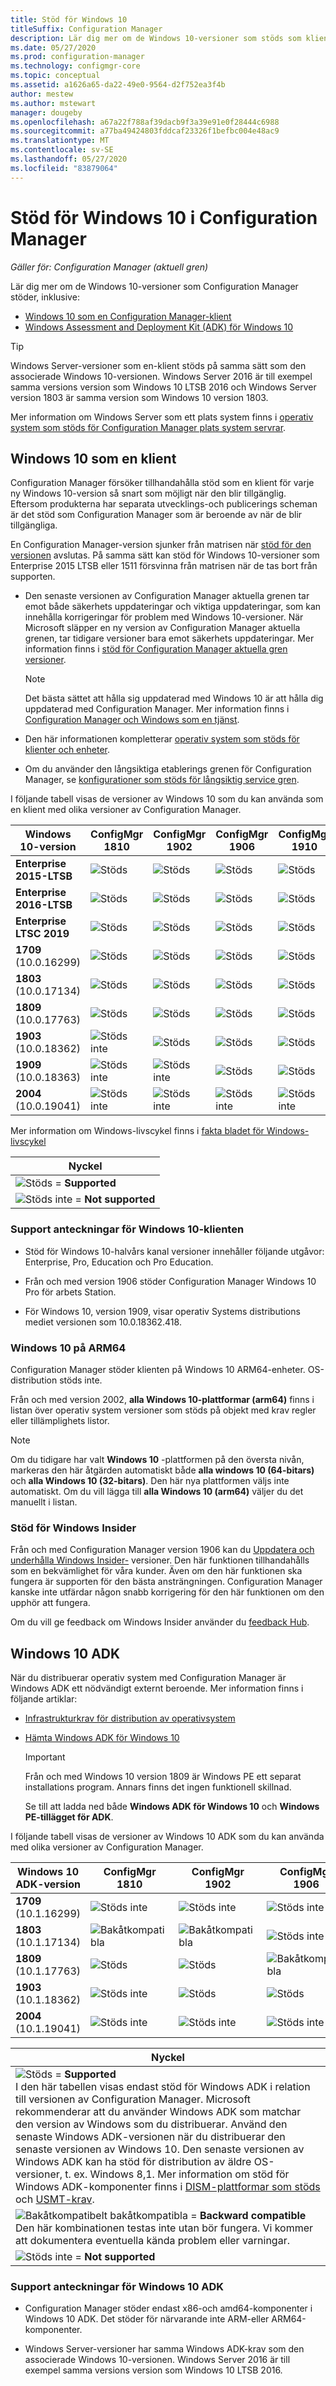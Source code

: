 ```yaml
---
title: Stöd för Windows 10
titleSuffix: Configuration Manager
description: Lär dig mer om de Windows 10-versioner som stöds som klienter eller för OSD med Configuration Manager
ms.date: 05/27/2020
ms.prod: configuration-manager
ms.technology: configmgr-core
ms.topic: conceptual
ms.assetid: a1626a65-da22-49e0-9564-d2f752ea3f4b
author: mestew
ms.author: mstewart
manager: dougeby
ms.openlocfilehash: a67a22f788af39dacb9f3a39e91e0f28444c6988
ms.sourcegitcommit: a77ba49424803fddcaf23326f1befbc004e48ac9
ms.translationtype: MT
ms.contentlocale: sv-SE
ms.lasthandoff: 05/27/2020
ms.locfileid: "83879064"
---
```

# <a name="support-for-windows-10-in-configuration-manager"></a>Stöd för Windows 10 i Configuration Manager  

*Gäller för: Configuration Manager (aktuell gren)*

Lär dig mer om de Windows 10-versioner som Configuration Manager stöder, inklusive:

- [Windows 10 som en Configuration Manager-klient](#windows-10-as-a-client)
- [Windows Assessment and Deployment Kit (ADK) för Windows 10](#windows-10-adk)

> [!Tip]
> Windows Server-versioner som en-klient stöds på samma sätt som den associerade Windows 10-versionen. Windows Server 2016 är till exempel samma versions version som Windows 10 LTSB 2016 och Windows Server version 1803 är samma version som Windows 10 version 1803.
>
> Mer information om Windows Server som ett plats system finns i [operativ system som stöds för Configuration Manager plats system servrar](supported-operating-systems-for-site-system-servers.md#bkmk_core).

## <a name="windows-10-as-a-client"></a>Windows 10 som en klient

Configuration Manager försöker tillhandahålla stöd som en klient för varje ny Windows 10-version så snart som möjligt när den blir tillgänglig. Eftersom produkterna har separata utvecklings-och publicerings scheman är det stöd som Configuration Manager som är beroende av när de blir tillgängliga.

En Configuration Manager-version sjunker från matrisen när [stöd för den versionen](../../servers/manage/current-branch-versions-supported.md) avslutas. På samma sätt kan stöd för Windows 10-versioner som Enterprise 2015 LTSB eller 1511 försvinna från matrisen när de tas bort från supporten.

- Den senaste versionen av Configuration Manager aktuella grenen tar emot både säkerhets uppdateringar och viktiga uppdateringar, som kan innehålla korrigeringar för problem med Windows 10-versioner. När Microsoft släpper en ny version av Configuration Manager aktuella grenen, tar tidigare versioner bara emot säkerhets uppdateringar. Mer information finns i [stöd för Configuration Manager aktuella gren versioner](../../servers/manage/current-branch-versions-supported.md).  

    > [!Note]  
    > Det bästa sättet att hålla sig uppdaterad med Windows 10 är att hålla dig uppdaterad med Configuration Manager. Mer information finns i [Configuration Manager och Windows som en tjänst](../../understand/configuration-manager-and-windows-as-service.md).  

- Den här informationen kompletterar [operativ system som stöds för klienter och enheter](supported-operating-systems-for-clients-and-devices.md).  

- Om du använder den långsiktiga etablerings grenen för Configuration Manager, se [konfigurationer som stöds för långsiktig service gren](../../understand/supported-configurations-for-ltsb.md).  

I följande tabell visas de versioner av Windows 10 som du kan använda som en klient med olika versioner av Configuration Manager.

| Windows 10-version | ConfigMgr 1810 | ConfigMgr 1902 | ConfigMgr 1906 | ConfigMgr 1910 | ConfigMgr 2002 |
|---------------------|-----|-----|-----|-----|-----|
| **Enterprise 2015-LTSB** <!--10/14/2025-->   | ![Stöds](media/green_check.png) | ![Stöds](media/green_check.png) | ![Stöds](media/green_check.png) | ![Stöds](media/green_check.png) | ![Stöds](media/green_check.png) |
| **Enterprise 2016-LTSB** <!--10/13/2026-->   | ![Stöds](media/green_check.png) | ![Stöds](media/green_check.png) | ![Stöds](media/green_check.png) | ![Stöds](media/green_check.png) | ![Stöds](media/green_check.png) |
| **Enterprise LTSC 2019** <!--01/09/2029-->   | ![Stöds](media/green_check.png) | ![Stöds](media/green_check.png) | ![Stöds](media/green_check.png) | ![Stöds](media/green_check.png) | ![Stöds](media/green_check.png) |
| **1709**<br>(10.0.16299)   <!--10/13/2020-->   | ![Stöds](media/green_check.png) | ![Stöds](media/green_check.png) | ![Stöds](media/green_check.png) | ![Stöds](media/green_check.png) | ![Stöds](media/green_check.png) |
| **1803**<br>(10.0.17134)   <!--11/10/2020-->   | ![Stöds](media/green_check.png) | ![Stöds](media/green_check.png) | ![Stöds](media/green_check.png) | ![Stöds](media/green_check.png) | ![Stöds](media/green_check.png) |
| **1809**<br>(10.0.17763)   <!--05/11/2021-->   | ![Stöds](media/green_check.png) | ![Stöds](media/green_check.png) | ![Stöds](media/green_check.png) | ![Stöds](media/green_check.png) | ![Stöds](media/green_check.png) |
| **1903**<br>(10.0.18362)   <!--12/08/2020-->   | ![Stöds inte](media/Red_X.png) | ![Stöds](media/green_check.png) | ![Stöds](media/green_check.png) | ![Stöds](media/green_check.png) | ![Stöds](media/green_check.png) |
| **1909**<br>(10.0.18363)   <!--05/10/2022-->   | ![Stöds inte](media/Red_X.png) | ![Stöds inte](media/Red_X.png) | ![Stöds](media/green_check.png) | ![Stöds](media/green_check.png) | ![Stöds](media/green_check.png) |
| **2004**<br>(10.0.19041)   <!--??/??/2021-->   | ![Stöds inte](media/Red_X.png) | ![Stöds inte](media/Red_X.png) | ![Stöds inte](media/Red_X.png) | ![Stöds inte](media/Red_X.png) | ![Stöds](media/green_check.png) |

<!-- lifecycle reference: https://support.microsoft.com/help/13853/windows-lifecycle-fact-sheet -->

Mer information om Windows-livscykel finns i [fakta bladet för Windows-livscykel](https://support.microsoft.com/help/13853/windows-lifecycle-fact-sheet)

| Nyckel |
|--|
| ![Stöds ](media/green_check.png)  =  **Supported**  |
| ![Stöds inte ](media/Red_X.png)  =  **Not supported** |

### <a name="windows-10-client-support-notes"></a><a name="bkmk_win10-notes"></a>Support anteckningar för Windows 10-klienten

- Stöd för Windows 10-halvårs kanal versioner innehåller följande utgåvor: Enterprise, Pro, Education och Pro Education.  

- Från och med version 1906 stöder Configuration Manager Windows 10 Pro för arbets Station.

- För Windows 10, version 1909, visar operativ Systems distributions mediet versionen som 10.0.18362.418.

### <a name="windows-10-on-arm64"></a><a name="bkmk_arm64"></a>Windows 10 på ARM64

Configuration Manager stöder klienten på Windows 10 ARM64-enheter. OS-distribution stöds inte.<!-- 1353704 -->

Från och med version 2002,<!--5954175--> **alla Windows 10-plattformar (arm64)** finns i listan över operativ system versioner som stöds på objekt med krav regler eller tillämplighets listor.

> [!NOTE]
> Om du tidigare har valt **Windows 10** -plattformen på den översta nivån, markeras den här åtgärden automatiskt både **alla windows 10 (64-bitars)** och **alla Windows 10 (32-bitars)**. Den här nya plattformen väljs inte automatiskt. Om du vill lägga till **alla Windows 10 (arm64)** väljer du det manuellt i listan.

### <a name="support-for-windows-insider"></a><a name="bkmk_WIfB-support"></a>Stöd för Windows Insider

Från och med Configuration Manager version 1906 kan du [Uppdatera och underhålla Windows Insider-](../../../sum/get-started/configure-classifications-and-products.md#bkmk_WIfB) versioner. Den här funktionen tillhandahålls som en bekvämlighet för våra kunder. Även om den här funktionen ska fungera är supporten för den bästa ansträngningen. Configuration Manager kanske inte utfärdar någon snabb korrigering för den här funktionen om den upphör att fungera.  

Om du vill ge feedback om Windows Insider använder du [feedback Hub](https://docs.microsoft.com/windows-insider/at-work-pro/wip-4-biz-feedback).

## <a name="windows-10-adk"></a>Windows 10 ADK

När du distribuerar operativ system med Configuration Manager är Windows ADK ett nödvändigt externt beroende. Mer information finns i följande artiklar:

- [Infrastrukturkrav för distribution av operativsystem](../../../osd/plan-design/infrastructure-requirements-for-operating-system-deployment.md#windows-adk-for-windows-10)

- [Hämta Windows ADK för Windows 10](https://docs.microsoft.com/windows-hardware/get-started/adk-install)

    > [!IMPORTANT]
    > Från och med Windows 10 version 1809 är Windows PE ett separat installations program. Annars finns det ingen funktionell skillnad.
    >
    > Se till att ladda ned både **Windows ADK för Windows 10** och **Windows PE-tillägget för ADK**.

I följande tabell visas de versioner av Windows 10 ADK som du kan använda med olika versioner av Configuration Manager.

| Windows 10 ADK-version  | ConfigMgr 1810 | ConfigMgr 1902 | ConfigMgr 1906 | ConfigMgr 1910 | ConfigMgr 2002 |
|--------------------|-----|-----|-----|-----|-----|
| **1709**<br>(10.1.16299) | ![Stöds inte](media/Red_X.png)   | ![Stöds inte](media/Red_X.png) | ![Stöds inte](media/Red_X.png) | ![Stöds inte](media/Red_X.png) | ![Stöds inte](media/Red_X.png) |
| **1803**<br>(10.1.17134) | ![Bakåtkompatibla](media/blue_compat.png) | ![Bakåtkompatibla](media/blue_compat.png) | ![Stöds inte](media/Red_X.png) | ![Stöds inte](media/Red_X.png) | ![Stöds inte](media/Red_X.png) |
| **1809**<br>(10.1.17763) | ![Stöds](media/green_check.png) | ![Stöds](media/green_check.png) | ![Bakåtkompatibla](media/blue_compat.png) | ![Bakåtkompatibla](media/blue_compat.png) | ![Stöds inte](media/Red_X.png) |
| **1903**<br>(10.1.18362) | ![Stöds inte](media/Red_X.png) | ![Stöds](media/green_check.png) | ![Stöds](media/green_check.png) | ![Stöds](media/green_check.png) | ![Stöds](media/green_check.png) |
| **2004**<br>(10.1.19041) | ![Stöds inte](media/Red_X.png) | ![Stöds inte](media/Red_X.png) | ![Stöds inte](media/Red_X.png) | ![Stöds inte](media/Red_X.png) | ![Stöds](media/green_check.png) |

|Nyckel|
|--|
| ![Stöds ](media/green_check.png)  =  **Supported** <br/> I den här tabellen visas endast stöd för Windows ADK i relation till versionen av Configuration Manager. Microsoft rekommenderar att du använder Windows ADK som matchar den version av Windows som du distribuerar. Använd den senaste Windows ADK-versionen när du distribuerar den senaste versionen av Windows 10. Den senaste versionen av Windows ADK kan ha stöd för distribution av äldre OS-versioner, t. ex. Windows 8,1.<!-- SCCMDocs issue 1229 --> Mer information om stöd för Windows ADK-komponenter finns i [DISM-plattformar som stöds](https://docs.microsoft.com/windows-hardware/manufacture/desktop/dism-supported-platforms) och [USMT-krav](https://docs.microsoft.com/windows/deployment/usmt/usmt-requirements#bkmk-1). |
| ![Bakåtkompatibelt bakåtkompatibla ](media/blue_compat.png)   =  **Backward compatible** <br/> Den här kombinationen testas inte utan bör fungera. Vi kommer att dokumentera eventuella kända problem eller varningar. |
| ![Stöds inte ](media/Red_X.png)  =  **Not supported** |

### <a name="windows-10-adk-support-notes"></a><a name="bkmk_adk-notes"></a>Support anteckningar för Windows 10 ADK

- Configuration Manager stöder endast x86-och amd64-komponenter i Windows 10 ADK. Det stöder för närvarande inte ARM-eller ARM64-komponenter.

- Windows Server-versioner har samma Windows ADK-krav som den associerade Windows 10-versionen. Windows Server 2016 är till exempel samma versions version som Windows 10 LTSB 2016.
